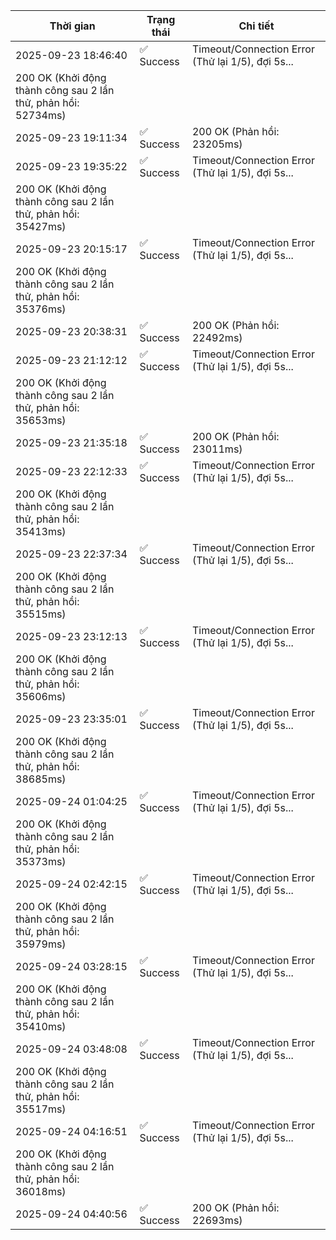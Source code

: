 | Thời gian | Trạng thái | Chi tiết |
|---|---|---|
| 2025-09-23 18:46:40 | ✅ Success | Timeout/Connection Error (Thử lại 1/5), đợi 5s...
200 OK (Khởi động thành công sau 2 lần thử, phản hồi: 52734ms) |
| 2025-09-23 19:11:34 | ✅ Success | 200 OK (Phản hồi: 23205ms) |
| 2025-09-23 19:35:22 | ✅ Success | Timeout/Connection Error (Thử lại 1/5), đợi 5s...
200 OK (Khởi động thành công sau 2 lần thử, phản hồi: 35427ms) |
| 2025-09-23 20:15:17 | ✅ Success | Timeout/Connection Error (Thử lại 1/5), đợi 5s...
200 OK (Khởi động thành công sau 2 lần thử, phản hồi: 35376ms) |
| 2025-09-23 20:38:31 | ✅ Success | 200 OK (Phản hồi: 22492ms) |
| 2025-09-23 21:12:12 | ✅ Success | Timeout/Connection Error (Thử lại 1/5), đợi 5s...
200 OK (Khởi động thành công sau 2 lần thử, phản hồi: 35653ms) |
| 2025-09-23 21:35:18 | ✅ Success | 200 OK (Phản hồi: 23011ms) |
| 2025-09-23 22:12:33 | ✅ Success | Timeout/Connection Error (Thử lại 1/5), đợi 5s...
200 OK (Khởi động thành công sau 2 lần thử, phản hồi: 35413ms) |
| 2025-09-23 22:37:34 | ✅ Success | Timeout/Connection Error (Thử lại 1/5), đợi 5s...
200 OK (Khởi động thành công sau 2 lần thử, phản hồi: 35515ms) |
| 2025-09-23 23:12:13 | ✅ Success | Timeout/Connection Error (Thử lại 1/5), đợi 5s...
200 OK (Khởi động thành công sau 2 lần thử, phản hồi: 35606ms) |
| 2025-09-23 23:35:01 | ✅ Success | Timeout/Connection Error (Thử lại 1/5), đợi 5s...
200 OK (Khởi động thành công sau 2 lần thử, phản hồi: 38685ms) |
| 2025-09-24 01:04:25 | ✅ Success | Timeout/Connection Error (Thử lại 1/5), đợi 5s...
200 OK (Khởi động thành công sau 2 lần thử, phản hồi: 35373ms) |
| 2025-09-24 02:42:15 | ✅ Success | Timeout/Connection Error (Thử lại 1/5), đợi 5s...
200 OK (Khởi động thành công sau 2 lần thử, phản hồi: 35979ms) |
| 2025-09-24 03:28:15 | ✅ Success | Timeout/Connection Error (Thử lại 1/5), đợi 5s...
200 OK (Khởi động thành công sau 2 lần thử, phản hồi: 35410ms) |
| 2025-09-24 03:48:08 | ✅ Success | Timeout/Connection Error (Thử lại 1/5), đợi 5s...
200 OK (Khởi động thành công sau 2 lần thử, phản hồi: 35517ms) |
| 2025-09-24 04:16:51 | ✅ Success | Timeout/Connection Error (Thử lại 1/5), đợi 5s...
200 OK (Khởi động thành công sau 2 lần thử, phản hồi: 36018ms) |
| 2025-09-24 04:40:56 | ✅ Success | 200 OK (Phản hồi: 22693ms) |
